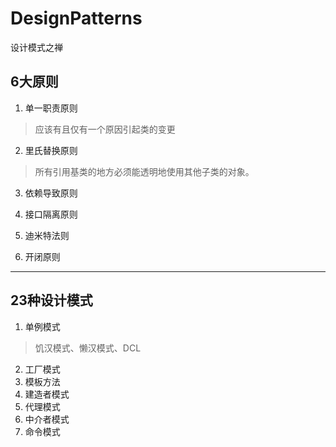 # DesignPatterns
设计模式之禅 


## 6大原则
1. 单一职责原则
> 应该有且仅有一个原因引起类的变更
2. 里氏替换原则
> 所有引用基类的地方必须能透明地使用其他子类的对象。
3. 依赖导致原则

4. 接口隔离原则

5. 迪米特法则

6. 开闭原则
--------------------

## 23种设计模式
1. 单例模式  
 > 饥汉模式、懒汉模式、DCL
2. 工厂模式
3. 模板方法
4. 建造者模式
5. 代理模式
6. 中介者模式
7. 命令模式
 